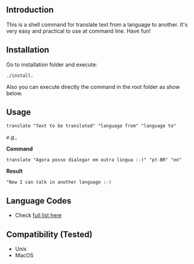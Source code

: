 ## Introduction
This is a shell command for translate text from a language to another. It's very easy and practical to use at command line. Have fun! 

## Installation
Go to installation folder and execute: 
```
./install.
```
  
Also you can execute directly the command in the root folder as show below.

## Usage
```
translate "Text to be translated" "language from" "language to"  
```
  
*e.g.,*

**Command**  
```
translate "Agora posso dialogar em outra lingua :-)" "pt-BR" "en"  
```

**Result**
```
"Now I can talk in another language :-)
```

## Language Codes
- Check [full list here](https://sites.google.com/site/tomihasa/google-language-codes)

## Compatibility (Tested)
- Unix
- MacOS
